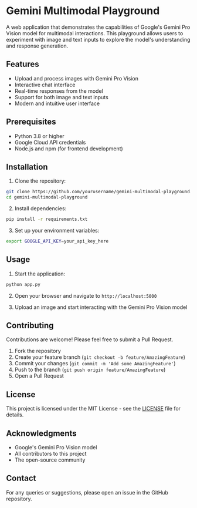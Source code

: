 # Gemini Multimodal Playground

A web application that demonstrates the capabilities of Google's Gemini Pro Vision model for multimodal interactions. This playground allows users to experiment with image and text inputs to explore 
the model's understanding and response generation.

## Features

- Upload and process images with Gemini Pro Vision
- Interactive chat interface
- Real-time responses from the model
- Support for both image and text inputs
- Modern and intuitive user interface

## Prerequisites

- Python 3.8 or higher
- Google Cloud API credentials
- Node.js and npm (for frontend development)

## Installation

1. Clone the repository:
```bash
git clone https://github.com/yourusername/gemini-multimodal-playground.git
cd gemini-multimodal-playground
```

2. Install dependencies:
```bash
pip install -r requirements.txt
```

3. Set up your environment variables:
```bash
export GOOGLE_API_KEY=your_api_key_here
```

## Usage

1. Start the application:
```bash
python app.py
```

2. Open your browser and navigate to `http://localhost:5000`

3. Upload an image and start interacting with the Gemini Pro Vision model

## Contributing

Contributions are welcome! Please feel free to submit a Pull Request.

1. Fork the repository
2. Create your feature branch (`git checkout -b feature/AmazingFeature`)
3. Commit your changes (`git commit -m 'Add some AmazingFeature'`)
4. Push to the branch (`git push origin feature/AmazingFeature`)
5. Open a Pull Request

## License

This project is licensed under the MIT License - see the [LICENSE](LICENSE) file for details.

## Acknowledgments

- Google's Gemini Pro Vision model
- All contributors to this project
- The open-source community

## Contact

For any queries or suggestions, please open an issue in the GitHub repository.

